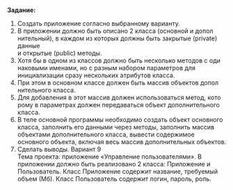 **Задание:**
1. Создать приложение согласно выбранному варианту.  
2. В приложении должно быть описано 2 класса (основной и допол
нительный), в каждом из которых должны быть закрытые (private) данные  
и открытые (public) методы.  
3. Хотя бы в одном из классов должно быть несколько методов с оди
наковыми именами, но с разным набором параметров для инициализации 
сразу нескольких атрибутов класса.  
4. При этом в основном классе должен быть массив объектов допол
нительного класса.  
5. Для добавления в этот массив должен использоваться метод, кото
рому в параметрах должен передаваться объект дополнительного класса.  
6. В теле основной программы необходимо создать объект основного 
класса, заполнить его данными через методы, заполнить массив объектами 
дополнительного класса, вывести содержимое основного объекта, включая 
весь массив дополнительных объектов. 
7. Сделать выводы.
Вариант 9  
Тема проекта: приложение «Управление пользователями». 
В приложении должно быть реализовано 2 класса: Приложение и Пользователь. 
Класс Приложение содержит название, требуемый объем (Мб). 
Класс Пользователь содержит логин, пароль, роль. 